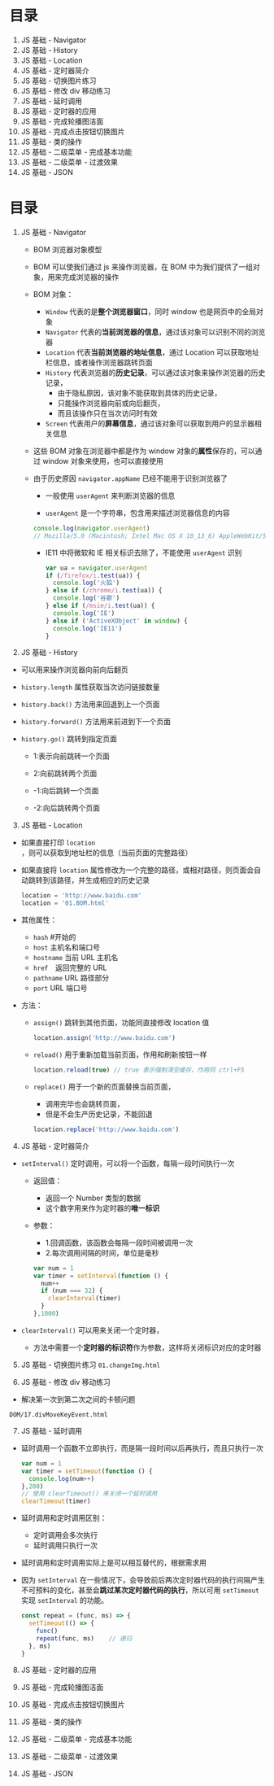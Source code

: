 # 目录

1. JS 基础 - Navigator
2. JS 基础 - History
3. JS 基础 - Location
4. JS 基础 - 定时器简介
5. JS 基础 - 切换图片练习
6. JS 基础 - 修改 div 移动练习
7. JS 基础 - 延时调用
8. JS 基础 - 定时器的应用
9. JS 基础 - 完成轮播图洁面
10. JS 基础 - 完成点击按钮切换图片
11. JS 基础 - 类的操作
12. JS 基础 - 二级菜单 - 完成基本功能
13. JS 基础 - 二级菜单 - 过渡效果
14. JS 基础 - JSON

# 目录

1. JS 基础 - Navigator

   - BOM 浏览器对象模型

   - BOM 可以使我们通过 js 来操作浏览器，在 BOM 中为我们提供了一组对象，用来完成浏览器的操作

   - BOM 对象：

     - ```Window``` 代表的是**整个浏览器窗口**，同时 window 也是网页中的全局对象
     - ```Navigator``` 代表的**当前浏览器的信息**，通过该对象可以识别不同的浏览器
     - ```Location``` 代表**当前浏览器的地址信息**，通过 Location 可以获取地址栏信息，或者操作浏览器跳转页面
     - ```History``` 代表浏览器的**历史记录**，可以通过该对象来操作浏览器的历史记录，
       - 由于隐私原因，该对象不能获取到具体的历史记录，
       - 只能操作浏览器向前或向后翻页，
       - 而且该操作只在当次访问时有效
     - ```Screen``` 代表用户的**屏幕信息**，通过该对象可以获取到用户的显示器相关信息

   - 这些 BOM 对象在浏览器中都是作为 window 对象的**属性**保存的，可以通过 window 对象来使用，也可以直接使用

   - 由于历史原因 ```navigator.appName``` 已经不能用于识别浏览器了

     - 一般使用 ```userAgent``` 来判断浏览器的信息

     -  ```userAgent``` 是一个字符串，包含用来描述浏览器信息的内容

       ```javascript
       console.log(navigator.userAgent)
       // Mozilla/5.0 (Macintosh; Intel Mac OS X 10_13_6) AppleWebKit/537.36 (KHTML, like Gecko) Chrome/87.0.4280.88 Safari/537.36
       ```

     - IE11 中将微软和 IE 相关标识去除了，不能使用 ```userAgent``` 识别

       ```javascript
       var ua = navigator.userAgent
       if (/firefox/i.test(ua)) {
         console.log('火狐')
       } else if (/chrome/i.test(ua)) {
         console.log('谷歌')
       } else if (/msie/i.test(ua)) {
         console.log('IE')
       } else if ('ActiveXObject' in window) {
         console.log('IE11')
       }
       ```

       

2. JS 基础 - History
  - 可以用来操作浏览器向前向后翻页

  - ```history.length``` 属性获取当次访问链接数量

  - ```history.back()``` 方法用来回退到上一个页面

  - ```history.forward()``` 方法用来前进到下一个页面

  - ```history.go()```  跳转到指定页面

    - 1:表示向前跳转一个页面

    - 2:向前跳转两个页面

    - -1:向后跳转一个页面

    - -2:向后跳转两个页面

    

3. JS 基础 - Location
  - 如果直接打印 ```location``` ，则可以获取到地址栏的信息（当前页面的完整路径）

  - 如果直接将 ```location``` 属性修改为一个完整的路径，或相对路径，则页面会自动跳转到该路径，并生成相应的历史记录

    ```javascript
    location = 'http://www.baidu.com'
    location = '01.BOM.html'
    ```

  - 其他属性：

    - ```hash``` #开始的
    - ```host``` 主机名和端口号
    - ```hostname``` 当前 URL 主机名
    - ```href  ```返回完整的 URL
    - ```pathname``` URL 路径部分
    - ```port``` URL 端口号

  - 方法：

    - ```assign()``` 跳转到其他页面，功能同直接修改 location 值

      ```javascript
      location.assign('http://www.baidu.com')
      ```

    - ```reload()``` 用于重新加载当前页面，作用和刷新按钮一样

      ```javascript
      location.reload(true)	// true 表示强制清空缓存，作用同 ctrl+F5
      ```

    - ```replace()``` 用于一个新的页面替换当前页面，

      - 调用完毕也会跳转页面，
      - 但是不会生产历史记录，不能回退

      ```javascript
      location.replace('http://www.baidu.com')
      ```

      

4. JS 基础 - 定时器简介
  - ```setInterval()``` 定时调用，可以将一个函数，每隔一段时间执行一次

    - 返回值：
      - 返回一个 Number 类型的数据
      - 这个数字用来作为定时器的**唯一标识**

    - 参数：

      - 1.回调函数，该函数会每隔一段时间被调用一次
      - 2.每次调用间隔的时间，单位是毫秒

      ```javascript
      var num = 1
      var timer = setInterval(function () {
        num++
        if (num === 32) {
          clearInterval(timer)
        }
      },1000)
      
      ```

  - ```clearInterval()``` 可以用来关闭一个定时器，

    - 方法中需要一个**定时器的标识符**作为参数，这样将关闭标识对应的定时器

    

5. JS 基础 - 切换图片练习
```01.changeImg.html```

6. JS 基础 - 修改 div 移动练习
  - 解决第一次到第二次之间的卡顿问题

  ```DOM/17.divMoveKeyEvent.html```

7. JS 基础 - 延时调用
  - 延时调用一个函数不立即执行，而是隔一段时间以后再执行，而且只执行一次

    ```javascript
    var num = 1
    var timer = setTimeout(function () {
      console.log(num++)
    },200)
    // 使用 clearTimeout() 来关闭一个延时调用
    clearTimeout(timer)
    ```

  - 延时调用和定时调用区别：

    - 定时调用会多次执行
    - 延时调用只执行一次

  - 延时调用和定时调用实际上是可以相互替代的，根据需求用

  - 因为 `setInterval` 在一些情况下，会导致前后两次定时器代码的执行间隔产生不可预料的变化，甚至会**跳过某次定时器代码的执行**，所以可用 `setTimeout` 实现 `setInterval` 的功能。

    ```javascript
    const repeat = (func, ms) => {
      setTimeout(() => {
        func()
        repeat(func, ms)	// 递归
      }, ms)
    }
    ```

  

8. JS 基础 - 定时器的应用

9. JS 基础 - 完成轮播图洁面

10. JS 基础 - 完成点击按钮切换图片

11. JS 基础 - 类的操作

12. JS 基础 - 二级菜单 - 完成基本功能

13. JS 基础 - 二级菜单 - 过渡效果

14. JS 基础 - JSON